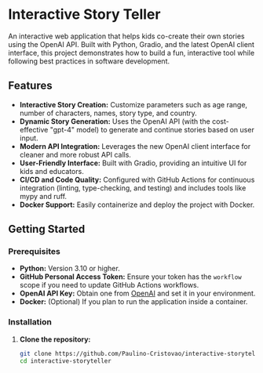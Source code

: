 # Interactive Story Teller

An interactive web application that helps kids co-create their own stories using the OpenAI API. Built with Python, Gradio, and the latest OpenAI client interface, this project demonstrates how to build a fun, interactive tool while following best practices in software development.

## Features

- **Interactive Story Creation:** Customize parameters such as age range, number of characters, names, story type, and country.
- **Dynamic Story Generation:** Uses the OpenAI API (with the cost-effective "gpt-4" model) to generate and continue stories based on user input.
- **Modern API Integration:** Leverages the new OpenAI client interface for cleaner and more robust API calls.
- **User-Friendly Interface:** Built with Gradio, providing an intuitive UI for kids and educators.
- **CI/CD and Code Quality:** Configured with GitHub Actions for continuous integration (linting, type-checking, and testing) and includes tools like mypy and ruff.
- **Docker Support:** Easily containerize and deploy the project with Docker.

## Getting Started

### Prerequisites

- **Python:** Version 3.10 or higher.
- **GitHub Personal Access Token:** Ensure your token has the `workflow` scope if you need to update GitHub Actions workflows.
- **OpenAI API Key:** Obtain one from [OpenAI](https://platform.openai.com/) and set it in your environment.
- **Docker:** (Optional) If you plan to run the application inside a container.

### Installation

1. **Clone the repository:**

   ```bash
   git clone https://github.com/Paulino-Cristovao/interactive-storyteller.git
   cd interactive-storyteller
